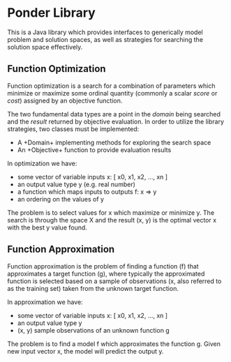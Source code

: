 # Ponder Library

This is a Java library which provides interfaces to generically model problem
and solution spaces, as well as strategies for searching the solution space
effectively.


## Function Optimization

Function optimization is a search for a combination of parameters which minimize
or maximize some ordinal quantity (commonly a scalar _score_ or _cost_) assigned
by an objective function.

The two fundamental data types are a point in the _domain_ being searched and
the _result_ returned by objective evaluation. In order to utilize the library
strategies, two classes must be implemented:
* A +Domain+ implementing methods for exploring the search space
* An +Objective+ function to provide evaluation results

In optimization we have:
* some vector of variable inputs x: [ x0, x1, x2, ..., xn ]
* an output value type y (e.g. real number)
* a function which maps inputs to outputs f: x => y
* an ordering on the values of y

The problem is to select values for x which maximize or minimize y. The search
is through the space X and the result (x, y) is the optimal vector x with the
best y value found.


## Function Approximation

Function approximation is the problem of finding a function (f) that
approximates a target function (g), where typically the approximated function
is selected based on a sample of observations (x, also referred to as the
training set) taken from the unknown target function.

In approximation we have:
* some vector of variable inputs x: [ x0, x1, x2, ..., xn ]
* an output value type y
* (x, y) sample observations of an unknown function g

The problem is to find a model f which approximates the function g. Given new
input vector x, the model will predict the output y.
